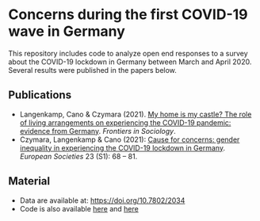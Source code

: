 # Concerns during the first COVID-19 wave in Germany

This repository includes code to analyze open end responses to a survey about the COVID-19 lockdown in Germany between March and April 2020. Several results were published in the papers below.


## Publications

- Langenkamp, Cano & Czymara (2021). [My home is my castle? The role of living arrangements on experiencing the COVID-19 pandemic: evidence from Germany](https://www.frontiersin.org/articles/10.3389/fsoc.2021.785201). *Frontiers in Sociology*.
- Czymara, Langenkamp & Cano (2021): [Cause for concerns: gender inequality in experiencing the COVID-19 lockdown in Germany](https://www.tandfonline.com/doi/full/10.1080/14616696.2020.1808692). *European Societies* 23 (S1): 68 – 81.

## Material

- Data are  available at: https://doi.org/10.7802/2034
- Code is also available [here](https://osf.io/6s7rp/) and [here](https://osf.io/mva5w/)

